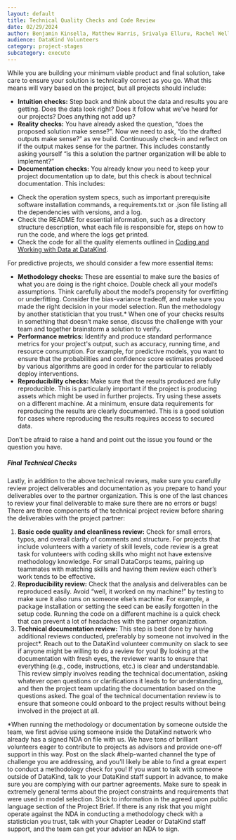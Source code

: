 ```yaml
---
layout: default
title: Technical Quality Checks and Code Review
date: 02/29/2024
author: Benjamin Kinsella, Matthew Harris, Srivalya Elluru, Rachel Wells
audience: DataKind Volunteers
category: project-stages
subcategory: execute
---
```


While you are building your minimum viable product and final solution, take care to ensure your solution is technically correct as you go. What this means will vary based on the project, but all projects should include:

* **Intuition checks:** Step back and think about the data and results you are getting. Does the data look right? Does it follow what we’ve heard for our projects? Does anything not add up?
* **Reality checks:** You have already asked the question, “does the proposed solution make sense?”. Now we need to ask, “do the drafted outputs make sense?” as we build. Continuously check\-in and reflect on if the output makes sense for the partner. This includes constantly asking yourself “is this a solution the partner organization will be able to implement?”
* **Documentation checks:** You already know you need to keep your project documentation up to date, but this check is about technical documentation. This includes:
+ Check the operation system specs, such as important prerequisite software installation commands, a requirements.txt or .json file listing all the dependencies with versions, and a log.
+ Check the README for essential information, such as a directory structure description, what each file is responsible for, steps on how to run the code, and where the logs get printed.
+ Check the code for all the quality elements outlined in [Coding and Working with Data at DataKind](https://playbook.datakind.org/playbook/project/65).


For predictive projects, we should consider a few more essential items: 


* **Methodology checks:** These are essential to make sure the basics of what you are doing is the right choice. Double check all your model’s assumptions. Think carefully about the model’s propensity for overfitting or underfitting. Consider the bias\-variance tradeoff, and make sure you made the right decision in your model selection. Run the methodology by another statistician that you trust.\* When one of your checks results in something that doesn’t make sense, discuss the challenge with your team and together brainstorm a solution to verify.
* **Performance metrics:** Identify and produce standard performance metrics for your project's output, such as accuracy, running time, and resource consumption. For example, for predictive models, you want to ensure that the probabilities and confidence score estimates produced by various algorithms are good in order for the particular to reliably deploy interventions.
* **Reproducibility checks:** Make sure that the results produced are fully reproducible. This is particularly important if the project is producing assets which might be used in further projects. Try using these assets on a different machine. At a minimum, ensure data requirements for reproducing the results are clearly documented. This is a good solution for cases where reproducing the results requires access to secured data.


 Don’t be afraid to raise a hand and point out the issue you found or the question you have. 


##### Final Technical Checks


Lastly, in addition to the above technical reviews, make sure you carefully review project deliverables and documentation as you prepare to hand your deliverables over to the partner organization. This is one of the last chances to review your final deliverable to make sure there are no errors or bugs! There are three components of the technical project review before sharing the deliverables with the project partner:


1. **Basic code quality and cleanliness review:** Check for small errors, typos, and overall clarity of comments and structure. For projects that include volunteers with a variety of skill levels, code review is a great task for volunteers with coding skills who might not have extensive methodology knowledge. For small DataCorps teams, pairing up teammates with matching skills and having them review each other’s work tends to be effective.
2. **Reproducibility review:** Check that the analysis and deliverables can be reproduced easily. Avoid “well, it worked on my machine!” by testing to make sure it also runs on someone else’s machine. For example, a package installation or setting the seed can be easily forgotten in the setup code. Running the code on a different machine is a quick check that can prevent a lot of headaches with the partner organization.
3. **Technical documentation review:** This step is best done by having additional reviews conducted, preferably by someone not involved in the project\*. Reach out to the DataKind volunteer community on slack to see if anyone might be willing to do a review for you! By looking at the documentation with fresh eyes, the reviewer wants to ensure that everything (e.g., code, instructions, etc.) is clear and understandable. This review simply involves reading the technical documentation, asking whatever open questions or clarifications it leads to for understanding, and then the project team updating the documentation based on the questions asked. The goal of the technical documentation review is to ensure that someone could onboard to the project results without being involved in the project at all.


\*When running the methodology or documentation by someone outside the team, we first advise using someone inside the DataKind network who already has a signed NDA on file with us. We have tons of brilliant volunteers eager to contribute to projects as advisors and provide one\-off support in this way. Post on the slack \#help\-wanted channel the type of challenge you are addressing, and you’ll likely be able to find a great expert to conduct a methodology check for you! If you want to talk with someone outside of DataKind, talk to your DataKind staff support in advance, to make sure you are complying with our partner agreements. Make sure to speak in extremely general terms about the project constraints and requirements that were used in model selection. Stick to information in the agreed upon public language section of the Project Brief. If there is any risk that you might operate against the NDA in conducting a methodology check with a statistician you trust, talk with your Chapter Leader or DataKind staff support, and the team can get your advisor an NDA to sign.